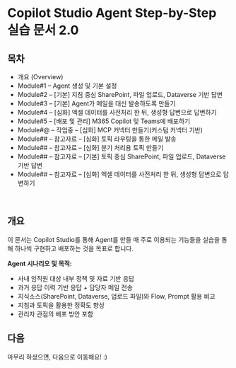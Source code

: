 # Copilot Studio Agent Step-by-Step 실습 문서 2.0

## 목차

- 개요 (Overview)
- Module#1 – Agent 생성 및 기본 설정
- Module#2 – [기본] 지침 중심 SharePoint, 파일 업로드, Dataverse 기반 답변
- Module#3 – [기본] Agent가 메일을 대신 발송하도록 만들기
- Module#4 – [심화] 엑셀 데이터를 사전처리 한 뒤, 생성형 답변으로 답변하기
- Module#5 – [배포 및 관리] M365 Copilot 및 Teams에 배포하기
- Module#@ – 작업중 – [심화] MCP 커넥터 만들기(커스텀 커넥터 기반)
- Module## – 참고자료 – [심화] 토픽 라우팅을 통한 메일 발송
- Module## – 참고자료 – [심화] 분기 처리용 토픽 만들기
- Module## – 참고자료 – [기본] 토픽 중심 SharePoint, 파일 업로드, Dataverse 기반 답변
- Module## – 참고자료 – [심화] 엑셀 데이터를 사전처리 한 뒤, 생성형 답변으로 답변하기

</br>

## 개요

이 문서는 Copilot Studio를 통해 Agent를 만들 때 주로 이용되는 기능들을 실습을 통해 하나씩 구현하고 배포하는 것을 목표로 합니다.

**Agent 시나리오 및 목적:**

- 사내 임직원 대상 내부 정책 및 자료 기반 응답
- 과거 응답 이력 기반 응답 + 담당자 메일 전송
- 지식소스(SharePoint, Dataverse, 업로드 파일)와 Flow, Prompt 활용 비교
- 지침과 토픽을 활용한 정확도 향상
- 관리자 관점의 배포 방안 포함

## 다음

마무리 하셨으면, 다음으로 이동해요! :)
